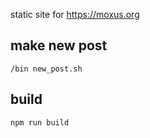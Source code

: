 static site for https://moxus.org

## make new post

  `/bin new_post.sh`

## build

  `npm run build`
